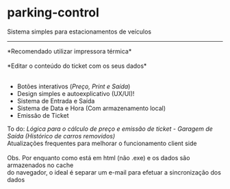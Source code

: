 # parking-control

Sistema simples para estacionamentos de veículos <br>
<hr>
*Recomendado utilizar impressora térmica* <br><br>
*Editar o conteúdo do ticket com os seus dados* <br><br>

- Botões interativos (*Preço, Print e Saída*)
- Design simples e autoexplicativo (UX/UI)!
- Sistema de Entrada e Saída
- Sistema de Data e Hora (Com armazenamento local)
- Emissão de Ticket

To do: *Lógica para o cálculo de preço e emissão de ticket - Garagem de Saída (Histórico de carros removidos)* <br> Atualizações frequentes para melhorar o funcionamento client side <br><br>
Obs. Por enquanto como está em html (não .exe) e os dados são armazenados no cache <br> do navegador, o ideal é separar um e-mail para efetuar a sincronização dos dados
